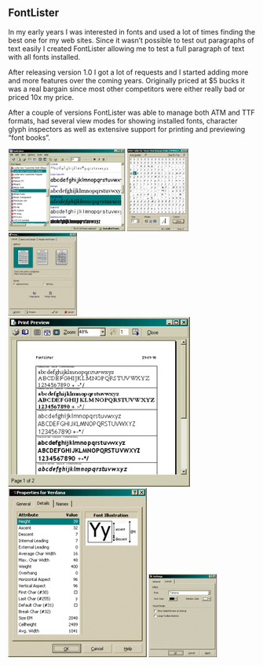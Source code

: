 ## FontLister

In my early years I was interested in fonts and used a lot of times finding the best one for my web sites. Since it wasn’t possible to test out paragraphs of text easily I created FontLister allowing me to test a full paragraph of text with all fonts installed.

After releasing version 1.0 I got a lot of requests and I started adding more and more features over the coming years. Originally priced at $5 bucks it was a real bargain since most other competitors were either really bad or priced 10x my price.

After a couple of versions FontLister was able to manage both ATM and TTF formats, had several view modes for showing installed fonts, character glyph inspectors as well as extensive support for printing and previewing “font books”.

![](images/main_shot.webp)
![](images/ansitable_shot.webp)
![](images/print_shot.webp)
![](images/printpreview_shot.webp)
![](images/properties_shot.webp)
![](images/settings_shot.webp) 
